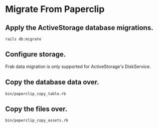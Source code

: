 # Migrate From Paperclip


## Apply the ActiveStorage database migrations.

    rails db:migrate


## Configure storage.

Frab data migration is only supported for ActiveStorage's DiskService.

## Copy the database data over.

    bin/paperclip_copy_table.rb

## Copy the files over.

    bin/paperclip_copy_assets.rb
